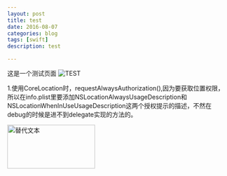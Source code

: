 ```yaml
---
layout: post
title: test
date: 2016-08-07
categories: blog
tags: [swift]
description: test

---
```


这是一个测试页面
![TEST](https://github.com/zkm670541684/zkm670541684.github.io/tree/master/assets/image/test.png)

1.使用CoreLocation时，requestAlwaysAuthorization(),因为要获取位置权限，所以在info.plist里要添加NSLocationAlwaysUsageDescription和NSLocationWhenInUseUsageDescription这两个授权提示的描述，不然在debug的时候是进不到delegate实现的方法的。

<img src="https://github.com/zkm670541684/zkm670541684.github.io/tree/master/assets/image/test.png" alt="替代文本" title="标题文本" width="200" height = "100" />

